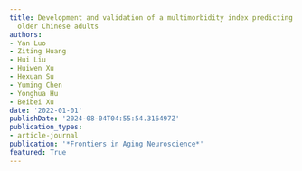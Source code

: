 ```yaml
---
title: Development and validation of a multimorbidity index predicting mortality among
  older Chinese adults
authors:
- Yan Luo
- Ziting Huang
- Hui Liu
- Huiwen Xu
- Hexuan Su
- Yuming Chen
- Yonghua Hu
- Beibei Xu
date: '2022-01-01'
publishDate: '2024-08-04T04:55:54.316497Z'
publication_types:
- article-journal
publication: '*Frontiers in Aging Neuroscience*'
featured: True
---
```

